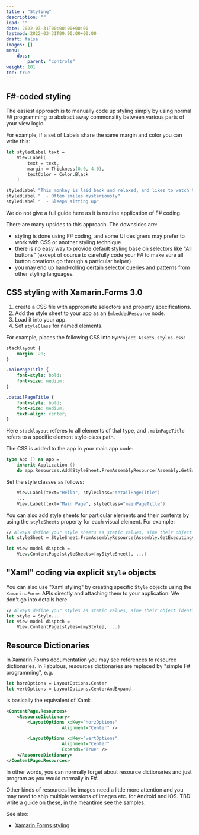 ```yaml
---
title : "Styling"
description: ""
lead: ""
date: 2022-03-31T00:00:00+00:00
lastmod: 2022-03-31T00:00:00+00:00
draft: false
images: []
menu:
    docs:
        parent: "controls"
weight: 101
toc: true
---
```


## F#-coded styling

The easiest approach is to manually code up styling simply by using normal F# programming to abstract away commonality between various parts of your view logic.

For example, if a set of Labels share the same margin and color you can write this:

```fs
let styledLabel text =
    View.Label(
        text = text,
        margin = Thickness(0.0, 4.0),
        textColor = Color.Black
    )

styledLabel "This monkey is laid back and relaxed, and likes to watch the world go by."
styledLabel "  - Often smiles mysteriously"
styledLabel "  - Sleeps sitting up"
```

We do not give a full guide here as it is routine application of F# coding.

There are many upsides to this approach. The downsides are:

* styling is done using F# coding, and some UI designers may prefer to work with CSS or another styling technique
* there is no easy way to provide default styling base on selectors like "All buttons" (except of course to carefully code your F# to make sure all button creations go through a particular helper)
* you may end up hand-rolling certain selector queries and patterns from other styling languages.

## CSS styling with Xamarin.Forms 3.0

1. create a CSS file with appropriate selectors and property specifications.
2. Add the style sheet to your app as an `EmbeddedResource` node.
3. Load it into your app.
4. Set `styleClass` for named elements.

For example, places the following CSS into `MyProject.Assets.styles.css`:

```css
stacklayout {
    margin: 20;
}

.mainPageTitle {
    font-style: bold;
    font-size: medium;
}

.detailPageTitle {
    font-style: bold;
    font-size: medium;
    text-align: center;
}
```

Here `stacklayout` referes to all elements of that type, and `.mainPageTitle` refers to a specific element style-class path.

The CSS is added to the app in your main app code:

```fs
type App () as app = 
    inherit Application ()
    do app.Resources.Add(StyleSheet.FromAssemblyResource(Assembly.GetExecutingAssembly(),"MyProject.Assets.styles.css"))
```

Set the style classes as follows:

```fs
    View.Label(text="Hello", styleClass="detailPageTitle")
    ...
    View.Label(text="Main Page", styleClass="mainPageTitle")
```

You can also add style sheets for particular elements and their contents by using the `styleSheets` property for each visual element. For example:

```fs
// Always define your style sheets as static values, sine their object identity is signficant!
let styleSheet = StyleSheet.FromAssemblyResource(Assembly.GetExecutingAssembly(),"MyProject.Assets.styles.css")

let view model disptch = 
    View.ContentPage(styleSheets=[myStyleSheet], ...)
```

## "Xaml" coding via explicit `Style` objects

You can also use "Xaml styling" by creating specific `Style` objects using the `Xamarin.Forms` APIs directly
and attaching them to your application.   We don't go into details here

```fs
// Always define your styles as static values, sine their object identity is signficant!
let style = Style...
let view model disptch = 
    View.ContentPage(styles=[myStyle], ...)
```

## Resource Dictionaries

In Xamarin.Forms documentation you may see references to resource dictionaries.
In Fabulous, resources dictionaries are replaced by "simple F# programming", e.g.

```fs
let horzOptions = LayoutOptions.Center
let vertOptions = LayoutOptions.CenterAndExpand
```

is basically the equivalent of Xaml:

```xml
<ContentPage.Resources>
    <ResourceDictionary>
        <LayoutOptions x:Key="horzOptions"
                     Alignment="Center" />

        <LayoutOptions x:Key="vertOptions"
                     Alignment="Center"
                     Expands="True" />
    </ResourceDictionary>
</ContentPage.Resources>
```

In other words, you can normally forget about resource dictionaries and just program as you would normally in F#.

Other kinds of resources like images need a little more attention and you may need to ship multiple versions of images etc. for Android and iOS. TBD: write a guide on these, in the meantime see the samples.

See also:

* [Xamarin.Forms styling](https://docs.microsoft.com/en-us/xamarin/xamarin-forms/user-interface/styles/)
